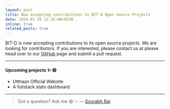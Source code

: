 ```yaml
---
layout: post
title: Now accepting contributions to BIT-D Open Source Projects
date: 2024-01-25 12:35:00+0530
inline: true
related_posts: true
---
```


BIT-D is now accepting contributions to its open source projects. We are looking for contributors. If you are interested, please contact us at please head over to our [GitHub](https://www.github.com/BIT-D) page and submit a pull request.

---

#### Upcoming projects :sparkles: :smile:

<ul>
    <li>Utthaan Official Website</li>
    <li>A fullstack stats dashboard</li>
</ul>

---

> Got a question? Ask me :smile: :sparkles:
> — [Sourabh Raj](https://www.instagram.com/acidcat9)
